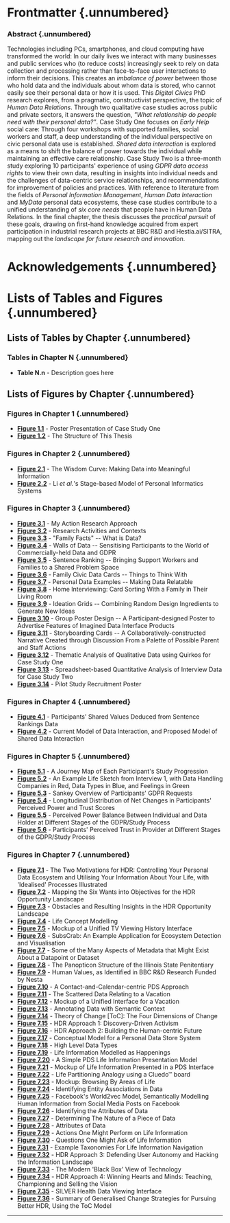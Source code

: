 Frontmatter {.unnumbered}
===========

### Abstract {.unnumbered}

Technologies including PCs, smartphones, and cloud computing have transformed the world: In our daily lives we interact with many businesses and public services who (to reduce costs) increasingly seek to rely on data collection and processing rather than face-to-face user interactions to inform their decisions. This creates an _imbalance of power_ between those who hold data and the individuals about whom data is stored, who cannot easily see their personal data or how it is used. This _Digital Civics_ PhD research explores, from a pragmatic, constructivist perspective, the topic of _Human Data Relations_. Through two qualitative case studies across public and private sectors, it answers the question, _"What relationship do people need with their personal data?"_. Case Study One focuses on _Early Help_ social care: Through four workshops with supported families, social workers and staff, a deep understanding of the individual perspective on civic personal data use is established. _Shared data interaction_ is explored as a means to shift the balance of power towards the individual while maintaining an effective care relationship. Case Study Two is a three-month study exploring 10 participants' experience of using _GDPR data access rights_ to view their own data, resulting in insights into individual needs and the challenges of data-centric service relationships, and recommendations for improvement of policies and practices. With reference to literature from the fields of _Personal Information Management_, _Human Data Interaction_ and _MyData_ personal data ecosystems, these case studies contribute to a unified understanding of _six core needs_ that people have in Human Data Relations. In the final chapter, the thesis discusses the _practical pursuit_ of these goals, drawing on first-hand knowledge acquired from expert participation in industrial research projects at BBC R&D and Hestia.ai/SITRA, mapping out the _landscape for future research and innovation_.

Acknowledgements {.unnumbered}
==============================

Lists of Tables and Figures {.unnumbered}
==========================

Lists of Tables by Chapter {.unnumbered}
--------------------------

### Tables in Chapter N {.unnumbered}

* **Table N.n** - Description goes here

Lists of Figures by Chapter {.unnumbered}
---------------------------

### Figures in Chapter 1 {.unnumbered}

* **[Figure 1.1](#figure-1.1)** - Poster Presentation of Case Study One
* **[Figure 1.2](#figure-1.2)** - The Structure of This Thesis

### Figures in Chapter 2 {.unnumbered}

* **[Figure 2.1](#figure-2.1)** - The Wisdom Curve: Making Data into Meaningful Information
* **[Figure 2.2](#figure-2.2)** - Li _et al._'s Stage-based Model of Personal Informatics Systems

### Figures in Chapter 3 {.unnumbered}

* **[Figure 3.1](#figure-3.1)** - My Action Research Approach
* **[Figure 3.2](#figure-3.2)** - Research Activities and Contexts
* **[Figure 3.3](#figure-3.3)** - "Family Facts" -- What is Data?
* **[Figure 3.4](#figure-3.4)** - Walls of Data -- Sensitising Participants to the World of Commercially-held Data and GDPR
* **[Figure 3.5](#figure-3.5)** - Sentence Ranking -- Bringing Support Workers and Families to a Shared Problem Space
* **[Figure 3.6](#figure-3.6)** - Family Civic Data Cards -- Things to Think With
* **[Figure 3.7](#figure-3.7)** - Personal Data Examples -- Making Data Relatable
* **[Figure 3.8](#figure-3.8)** - Home Interviewing: Card Sorting With a Family in Their Living Room
* **[Figure 3.9](#figure-3.9)** - Ideation Grids -- Combining Random Design Ingredients to Generate New Ideas
* **[Figure 3.10](#figure-3.10)** - Group Poster Design -- A Participant-designed Poster to Advertise Features of Imagined Data Interface Products
* **[Figure 3.11](#figure-3.11)** - Storyboarding Cards -- A Collaboratively-constructed Narrative Created through Discussion From a Palette of Possible Parent and Staff Actions
* **[Figure 3.12](#figure-3.12)** - Thematic Analysis of Qualitative Data using Quirkos for Case Study One
* **[Figure 3.13](#figure-3.13)** - Spreadsheet-based Quantitative Analysis of Interview Data for Case Study Two
* **[Figure 3.14](#figure-3.14)** - Pilot Study Recruitment Poster

### Figures in Chapter 4 {.unnumbered}

* **[Figure 4.1](#figure-4.1)** - Participants' Shared Values Deduced from Sentence Rankings Data
* **[Figure 4.2](#figure-4.2)** - Current Model of Data Interaction, and Proposed Model of Shared Data Interaction

### Figures in Chapter 5 {.unnumbered}

* **[Figure 5.1](#figure-5.1)** - A Journey Map of Each Participant's Study Progression
* **[Figure 5.2](#figure-5.2)** - An Example Life Sketch from Interview 1, with Data Handling Companies in Red, Data Types in Blue, and Feelings in Green
* **[Figure 5.3](#figure-5.3)** - Sankey Overview of Participants' GDPR Requests
* **[Figure 5.4](#figure-5.4)** - Longitudinal Distribution of Net Changes in Participants' Perceived Power and Trust Scores
* **[Figure 5.5](#figure-5.5)** - Perceived Power Balance Between Individual and Data Holder at Different Stages of the GDPR/Study Process
* **[Figure 5.6](#figure-5.6)** - Participants' Perceived Trust in Provider at Different Stages of the GDPR/Study Process

### Figures in Chapter 7 {.unnumbered}

* **[Figure 7.1](#figure-7.1)** - The Two Motivations for HDR: Controlling Your Personal Data Ecosystem and Utilising Your Information About Your Life, with 'Idealised' Processes Illustrated
* **[Figure 7.2](#figure-7.2)** - Mapping the Six Wants into Objectives for the HDR Opportunity Landscape
* **[Figure 7.3](#figure-7.3)** - Obstacles and Resulting Insights in the HDR Opportunity Landscape
* **[Figure 7.4](#figure-7.4)** - Life Concept Modelling
* **[Figure 7.5](#figure-7.5)** - Mockup of a Unified TV Viewing History Interface
* **[Figure 7.6](#figure-7.6)** - SubsCrab: An Example Application for Ecosystem Detection and Visualisation
* **[Figure 7.7](#figure-7.7)** - Some of the Many Aspects of Metadata that Might Exist About a Datapoint or Dataset
* **[Figure 7.8](#figure-7.8)** - The Panopticon Structure of the Illinois State Penitentiary
* **[Figure 7.9](#figure-7.9)** - Human Values, as Identified in BBC R&D Research Funded by Nesta
* **[Figure 7.10](#figure-7.10)** - A Contact-and-Calendar-centric PDS Approach
* **[Figure 7.11](#figure-7.11)** - The Scattered Data Relating to a Vacation
* **[Figure 7.12](#figure-7.12)** - Mockup of a Unified Interface for a Vacation
* **[Figure 7.13](#figure-7.13)** - Annotating Data with Semantic Context
* **[Figure 7.14](#figure-7.14)** - Theory of Change [ToC]\: The Four Dimensions of Change
* **[Figure 7.15](#figure-7.15)** - HDR Approach 1: Discovery-Driven Activism
* **[Figure 7.16](#figure-7.16)** - HDR Approach 2: Building the Human-centric Future
* **[Figure 7.17](#figure-7.17)** - Conceptual Model for a Personal Data Store System
* **[Figure 7.18](#figure-7.18)** - High Level Data Types
* **[Figure 7.19](#figure-7.19)** - Life Information Modelled as Happenings
* **[Figure 7.20](#figure-7.20)** - A Simple PDS Life Information Presentation Model
* **[Figure 7.21](#figure-7.21)** - Mockup of Life Information Presented in a PDS Interface
* **[Figure 7.22](#figure-7.22)** - Life Partitioning Analogy using a Cluedo™ board
* **[Figure 7.23](#figure-7.23)** - Mockup: Browsing By Areas of Life
* **[Figure 7.24](#figure-7.24)** - Identifying Entity Associations in Data
* **[Figure 7.25](#figure-7.25)** - Facebook's World2vec Model, Semantically Modelling Human Information from Social Media Posts on Facebook
* **[Figure 7.26](#figure-7.26)** - Identifying the Attributes of Data
* **[Figure 7.27](#figure-7.27)** - Determining The Nature of a Piece of Data
* **[Figure 7.28](#figure-7.28)** - Attributes of Data
* **[Figure 7.29](#figure-7.29)** - Actions One Might Perform on Life Information
* **[Figure 7.30](#figure-7.30)** - Questions One Might Ask of Life Information
* **[Figure 7.31](#figure-7.31)** - Example Taxonomies For Life Information Navigation
* **[Figure 7.32](#figure-7.32)** - HDR Approach 3: Defending User Autonomy and Hacking the Information Landscape
* **[Figure 7.33](#figure-7.33)** - The Modern 'Black Box' View of Technology
* **[Figure 7.34](#figure-7.34)** - HDR Approach 4: Winning Hearts and Minds: Teaching, Championing and Selling the Vision
* **[Figure 7.35](#figure-7.35)** - SILVER Health Data Viewing Interface
* **[Figure 7.36](#figure-7.36)** - Summary of Generalised Change Strategies for Pursuing Better HDR, Using the ToC Model

---
